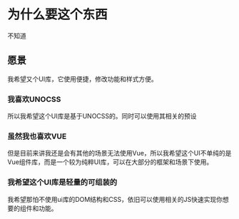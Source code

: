 # 为什么要这个东西

不知道

## 愿景

我希望又个UI库，它使用便捷，修改功能和样式方便。

### 我喜欢UNOCSS

所以我希望这个UI库是基于UNOCSS的。同时可以使用其相关的预设

### 虽然我也喜欢VUE

但是目前来讲我还是会有其他的场景无法使用Vue，所以我希望这个UI不单纯的是Vue组件库，而是一个较为纯粹UI库，可以在大部分的框架和场景下使用。

### 我希望这个UI库是轻量的可组装的

我希望那怕不使用ui库的DOM结构和CSS，依旧可以使用相关的JS快速实现你想要的组件和功能。